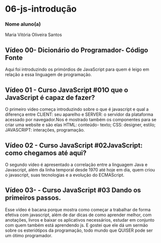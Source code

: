 # 06-js-introdução
### Nome aluno(a)
Maria Vitória Oliveira Santos
## Vídeo 00- Dicionário do Programador- Código Fonte
Aqui foi introduzindo os primórdios de JavaScript para quem é leigo em relação a essa linguagem de programação.
## Vídeo 01 - Curso JavaScript #01O que o JavaScript é capaz de fazer? 
O primeiro video começa introduzindo sobre o que é javascript e qual a diferença entre CLIENT: seu aparelho e SERVER: o servidor da plataforma acessado por navegador.Nos é mostrado também os componentes para se criar uma website e são elas HTML: conteúdo- texto; CSS: designer, estilo; JAVASCRIPT: interações, programação.
## Vídeo 02 - Curso JavaScript #02JavaScript: como chegamos até aqui?
O segundo vídeo é apresentado a correlação entre a linguagem Java e Javascript, além da linha temporal desde 1970 até hoje em dia, quem criou o javascript, suas tecnologias e a evolução do ECMAScript.
## Vídeo 03- - Curso JavaScript #03 Dando os primeiros passos.
Esse vídeo é bacana porque mostra  como começar a trabalhar de forma efetiva com javascript, além de dar dicas de como aprender melhor, com anotações, livros e baixar os aplicativos necessários, estudar em conjunto com quem também está aprendendo js. E gostei que ele dá um sermão sobre os esteriótipos da programação, todo mundo que QUISER pode ser um ótimo programador.



